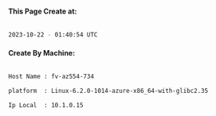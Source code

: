 
   
#### This Page Create at:

```bash

2023-10-22 - 01:40:54 UTC

```

#### Create By Machine:

```bash

Host Name : fv-az554-734

platform  : Linux-6.2.0-1014-azure-x86_64-with-glibc2.35

Ip Local  : 10.1.0.15

```

